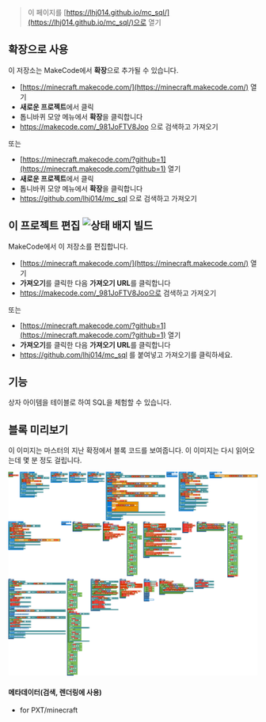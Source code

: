 
> 이 페이지를 [https://lhj014.github.io/mc_sql/](https://lhj014.github.io/mc_sql/)으로 열기

## 확장으로 사용

이 저장소는 MakeCode에서 **확장**으로 추가될 수 있습니다.

* [https://minecraft.makecode.com/](https://minecraft.makecode.com/) 열기
* **새로운 프로젝트**에서 클릭
* 톱니바퀴 모양 메뉴에서 **확장**을 클릭합니다
* https://makecode.com/_981JoFTV8Joo 으로 검색하고 가져오기

또는

* [https://minecraft.makecode.com/?github=1](https://minecraft.makecode.com/?github=1) 열기
* **새로운 프로젝트**에서 클릭
* 톱니바퀴 모양 메뉴에서 **확장**을 클릭합니다
* https://github.com/lhj014/mc_sql 으로 검색하고 가져오기


## 이 프로젝트 편집 ![상태 배지 빌드](https://github.com/lhj014/mc_sql/workflows/MakeCode/badge.svg)

MakeCode에서 이 저장소를 편집합니다.

* [https://minecraft.makecode.com/](https://minecraft.makecode.com/) 열기
* **가져오기**를 클릭한 다음 **가져오기 URL**를 클릭합니다
* https://makecode.com/_981JoFTV8Joo으로 검색하고 가져오기

또는

* [https://minecraft.makecode.com/?github=1](https://minecraft.makecode.com/?github=1) 열기
* **가져오기**를 클릭한 다음 **가져오기 URL**를 클릭합니다
* https://github.com/lhj014/mc_sql 를 붙여넣고 가져오기를 클릭하세요.


## 기능

상자 아이템을 테이블로 하여 SQL을 체험할 수 있습니다.


## 블록 미리보기

이 이미지는 마스터의 지난 확정에서 블록 코드를 보여줍니다.
이 이미지는 다시 읽어오는데 몇 분 정도 걸립니다.

![블록 렌더링 보기](https://github.com/lhj014/mc_sql/raw/master/.github/makecode/blocks.png)

#### 메타데이터(검색, 렌더링에 사용)

* for PXT/minecraft
<script src="https://makecode.com/gh-pages-embed.js"></script><script>makeCodeRender("{{ site.makecode.home_url }}", "{{ site.github.owner_name }}/{{ site.github.repository_name }}");</script>

